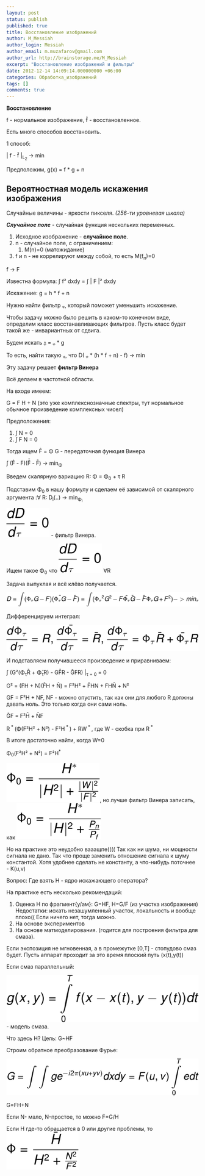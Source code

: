 ```yaml
---
layout: post
status: publish
published: true
title: Восстановление изображений
author: M_Messiah
author_login: Messiah
author_email: m.muzafarov@gmail.com
author_url: http://brainstorage.me/M_Messiah
excerpt: "Восстановление изображений и фильтры"
date: 2012-12-14 14:09:14.000000000 +06:00
categories: Обработка_изображений
tags: []
comments: true
---
```


**Восстановление**

f - нормальное изображение, f&#770; - восстановленное.

Есть много способов восстановить.



1 способ: 

| f - f&#770; |<sub>L<sub>2</sub></sub> -> min

Предположим, g(x) = f * g + n

## Вероятностная модель искажения изображения ##
Случайные величины - яркости пикселя. *(256-ти уровневая шкала)*

***Случайное поле*** - случайная функция нескольких переменных.

1.	Исходное изображение -&nbsp;**случайное поле**.
2.	n - случайное поле, с ограничением:
	1.	M(n)=0 (матожидание)
3.	f и n - не коррелируют между собой, то есть M(f<sub>n</sub>)=0

f -> F

Известна формула: &int; f&sup2; dxdy = &int; | F |&sup2; dxdy

Искажение: g = h * f + n

Нужно найти фильтр &#7529;, который поможет уменьшить искажение.

Чтобы задачу можно было решить в каком-то конечном виде, определим класс восстанавливающих фильтров. Пусть класс будет такой же - инвариантных от сдвига.

Будем искать &#7529;&#770; = &#7529; * g

То есть, найти такую &#7529;, что D( &#7529; * (h * f + n) - f) -> min

Эту задачу решает **фильтр Винера**

Всё делаем в частотной области.

На входе имеем:

G = F H + N (это уже комплекснозначные спектры, тут нормальное обычное произведение комплексных чисел)

Предположения:

1.	&int; N = 0
2.	&int; F N = 0

Тогда ищем F&#770; = &Phi; G - передаточная функция Винера

&int; (F&#770; - F)(F&#770;&#772; - F&#772;) -> min<sub>&Phi;</sub>

Введем скалярную вариацию R: &Phi; = &Phi;<sub>0</sub> + &tau; R

Подставим &Phi;<sub>0</sub> в нашу формулу и сделаем её зависимой от скалярного аргумента :&forall; R: D<sub>i</sub>(..) -> min<sub>&Phi;<sub>i</sub></sub>

![Viner filter](/img/viner_filter.svg) - фильтр Винера.

Ищем такое &Phi;<sub>0</sub> что ![Viner filter](/img/viner_filter.svg) &forall;R

Задача выпуклая и всё клёво получается.

![Viner Task](/img/viner_task.svg)

Дифференцируем интеграл:

![Viner Task Diff](/img/viner_task1.svg)

И подставляем получившееся произведение и приравниваем:

&int; (G&sup2;(&Phi;<sub>&tau;</sub>R&#772; + &Phi;&#772;<sub>&tau;</sub>R) - GF&#772;R - G&#772;FR) |<sub>&tau; = 0</sub> = 0

G&sup2; = (FH + N)(F&#772;H + N&#772;) = F&sup2;H&sup2; + F&#772;HN + FHN&#772; + N&sup2;

GF = F&sup2;H + NF, NF - можно опустить, так как они для любого R должны давать ноль. Это только когда они сами ноль.

G&#772;F = F&sup2;H&#772; + N&#772;F

R<sup> * </sup>(&Phi;(F&sup2;H&sup2; + N&sup2;) - F&sup2;H<sup> * </sup>) + RW<sup> * </sup>, где W - скобка при R<sup> * </sup>

В итоге достаточно найти, когда W=0

&Phi;<sub>0</sub>(F&sup2;H&sup2; + N&sup2;) = F&sup2;H<sup>*</sup>


![Viner Filter 1](/img/viner_filter1.svg), но лучше фильтр Винера записать, как ![Viner Filter 2](/img/viner_filter2.svg)

Но на практике это неудобно вааащпе(((( Так как ни шума, ни мощности сигнала не дано. Так что проще заменить отношение сигнала к шуму константой. Хотя удобнее сделать не константу, а что-нибудь поточнее - K(u,v)

Вопрос: Где взять H - ядро искажающего оператора?

На практике есть несколько рекомендаций:

1.	Оценка H по фрагмент{у/ам}:
	G=HF, H=G/F (из участка изображения) Недостатки: искать незашумленный участок, локальность и вообще плохо(( Если ничего нет, тогда можно.
2.	На основе экспериментов
3.	На основе матмоделирования. (годится для построения фильтра для смаза).

Если экспозиция не мгновенная, а в промежутке [0,T] - стопудово смаз будет. Пусть аппарат проходит за это время плоский путь (x(t),y(t))

Если смаз параллельный:

![Smaz](/img/model_smaz.svg) - модель смаза.

Что здесь H? Цель: G~HF

Строим обратное преобразование Фурье:

![Reverse Furie](/img/reverse_furie.svg)

G=FH+N

Если N- мало, N-простое, то можно F=G/H

Если H где-то обращается в 0 или другие проблемы, то ![Viner Task 6](/img/viner_task6.svg)

